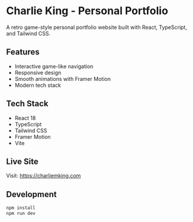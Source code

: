 # Charlie King - Personal Portfolio

A retro game-style personal portfolio website built with React, TypeScript, and Tailwind CSS.

## Features
- Interactive game-like navigation
- Responsive design
- Smooth animations with Framer Motion
- Modern tech stack

## Tech Stack
- React 18
- TypeScript
- Tailwind CSS
- Framer Motion
- Vite

## Live Site
Visit: https://charliemking.com

## Development
```bash
npm install
npm run dev
